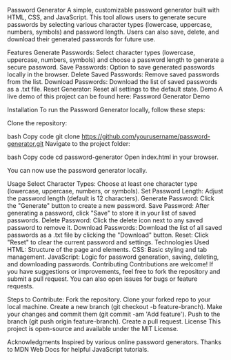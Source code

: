 Password Generator
A simple, customizable password generator built with HTML, CSS, and JavaScript. This tool allows users to generate secure passwords by selecting various character types (lowercase, uppercase, numbers, symbols) and password length. Users can also save, delete, and download their generated passwords for future use.

Features
Generate Passwords: Select character types (lowercase, uppercase, numbers, symbols) and choose a password length to generate a secure password.
Save Passwords: Option to save generated passwords locally in the browser.
Delete Saved Passwords: Remove saved passwords from the list.
Download Passwords: Download the list of saved passwords as a .txt file.
Reset Generator: Reset all settings to the default state.
Demo
A live demo of this project can be found here: Password Generator Demo

Installation
To run the Password Generator locally, follow these steps:

Clone the repository:

bash
Copy code
git clone https://github.com/yourusername/password-generator.git
Navigate to the project folder:

bash
Copy code
cd password-generator
Open index.html in your browser.

You can now use the password generator locally.

Usage
Select Character Types: Choose at least one character type (lowercase, uppercase, numbers, or symbols).
Set Password Length: Adjust the password length (default is 12 characters).
Generate Password: Click the "Generate" button to create a new password.
Save Password: After generating a password, click "Save" to store it in your list of saved passwords.
Delete Password: Click the delete icon next to any saved password to remove it.
Download Passwords: Download the list of all saved passwords as a .txt file by clicking the "Download" button.
Reset: Click "Reset" to clear the current password and settings.
Technologies Used
HTML: Structure of the page and elements.
CSS: Basic styling and tab management.
JavaScript: Logic for password generation, saving, deleting, and downloading passwords.
Contributing
Contributions are welcome! If you have suggestions or improvements, feel free to fork the repository and submit a pull request. You can also open issues for bugs or feature requests.

Steps to Contribute:
Fork the repository.
Clone your forked repo to your local machine.
Create a new branch (git checkout -b feature-branch).
Make your changes and commit them (git commit -am 'Add feature').
Push to the branch (git push origin feature-branch).
Create a pull request.
License
This project is open-source and available under the MIT License.

Acknowledgments
Inspired by various online password generators.
Thanks to MDN Web Docs for helpful JavaScript tutorials.
